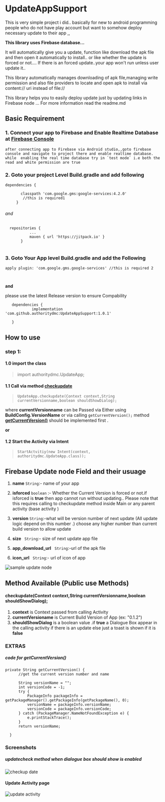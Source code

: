 # UpdateAppSupport

This is very simple project i did.. basically for new to android programming people who do not have play account but want to somehow  deploy necessary update to their app ,,

**This library uses Firebase database...**

It will automatically give you a update, function like download the apk file and then  open it automatically to install.. or like whether the update is forced or not....
If there is an forced update..your app won't run unless user update it.. 

This library automatically manages downloading of apk file,managing write permission and also file providers to locate and open apk to install via content:// uri instead of file:// 

This library helps you to easily deploy update just by updating links in Firebase node ... 
For more information read the readme.md 


## Basic Requirement



### 1. Connect your app to Firebase and Enable Realtime Database at  [ Firebase Console](https://console.firebase.google.com/u/0/)


     
    
    after connecting app to Firebase via Android studio,,goto firebase console and navigate to project there and enable realtime database.
    while  enabling the real time database try in `test mode` i.e both the  read and white permission are true

### 2. Goto your project Level Build.gradle and add following

  ```
  dependencies {
  
         classpath 'com.google.gms:google-services:4.2.0'
          //this is required1
       }
  ```
  ###### and
 ```
   repositories {
			...
			maven { url 'https://jitpack.io' }
		}
  
  ```

### 3. Goto Your App level Build.gradle and add the Following
 
 ```
 apply plugin: 'com.google.gms.google-services' //this is required 2
 
 
 
 ```
 **and**

 please use the latest Release version to ensure Compability 
 ```
 	dependencies {
	         implementation 'com.github.authoritydmc:UpdateAppSupport:1.0.1'
		
	}
 ```
 ## How to use

### step 1:

#### 1.0 import the class
>  import authoritydmc.UpdateApp;
 
#### 1.1 Call via  method [checkupdate](#checkupdatecontext-contextstring-currentversionnameboolean-shouldshowdialog)

 > `UpdateApp.checkupdate(Context context,String currentVersionname,boolean shouldShowDialog);`
 
 where **currentVersionname** can be Passed via Either using **BuildConfig.VersionName** or
 via calling `getCurrentVersion();` method **[getCurrentVersion()](#code-for-getcurrentversion)** should be implemented first . 

**or**
 
#### 1.2 Start the Activity via Intent
 > `StartActvitiy(new Intent(context, authoritydmc.UpdateApp.class));`
 
 
 
 
 
 ## Firebase Update node Field and their usuage
 
 1. **name**  `String`:- name of your app 
 2. **isforced** `boolean` :- Whether the Current Version is forced or not.if isforced is **true** then  app cannot run without updating.. 
 Please note that this  requires calling to checkupdate method inside Main or any parent activity (base activity )
 3. **version**  `String`:-what will be version number of next update (All update logic depend on this number .)
 choose any higher number than current build version to allow update 
 4. **size** ` String`:- size of next update app file
 
 5. **app_download_url** ` String`:-url of the apk file
 
 6. **icon_url** ` String`:- url of icon of app 
 
 ![sample update node ](https://github.com/authoritydmc/UpdateAppSupport/blob/master/Assets/Screenshot_2020-01-02-22-46-28-91.png)
 
 
 ## Method Available (Public use Methods)
 
 #### checkupdate(Context context,String currentVersionname,boolean shouldShowDialog);
 1. **context** is Context passed from calling Activity
 2. **currentVersioname** is Current Build Version of App (ex: "0.1.2")
 3. **shouldShowDialog** is a boolean value .if **true** a Dialogue Box appear in the calling activity if there is an update
 else just a toast is shown if it is **false**

 
 
 ### EXTRAS
 ##### code for getCurrentVersion()
  ```
 private String getCurrentVersion() {
        //get the current version number and name

        String versionName = "";
        int versionCode = -1;
        try {
            PackageInfo packageInfo = getPackageManager().getPackageInfo(getPackageName(), 0);
            versionName = packageInfo.versionName;
            versionCode = packageInfo.versionCode;
        } catch (PackageManager.NameNotFoundException e) {
            e.printStackTrace();
        }
        return versionName;

    }
```

 
 ### Screenshots
 
 ##### updatecheck method when dialogue box should show is enabled
 ![checkup date](https://github.com/authoritydmc/UpdateAppSupport/blob/master/Assets/Screenshot_2020-01-02-22-40-31-51_3d5f0dd0cff8ba8714d843155c1b5f56.png)
 #### Update Activity page
 
 ![update activity](https://github.com/authoritydmc/UpdateAppSupport/blob/master/Assets/Screenshot_2020-01-02-22-40-39-28_3d5f0dd0cff8ba8714d843155c1b5f56.png)
